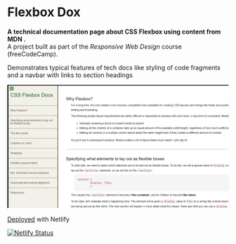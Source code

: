# Flexbox Dox
**A technical documentation page about CSS Flexbox using content from MDN .**<br>
A project built as part of the *Responsive Web Design* course (freeCodeCamp).

Demonstrates typical features of tech docs like styling of code fragments and a navbar with links to section headings

![Screenshot](https://github.com/MakeItBack/Flexbox-Dox/blob/master/flexboxdox.jpg)

[Deployed](https://flexboxdox.netlify.app/) with Netlify

[![Netlify Status](https://api.netlify.com/api/v1/badges/5f6daad7-bb4e-478d-90f7-cb61060ea6ad/deploy-status)](https://app.netlify.com/sites/flexboxdox/deploys)
